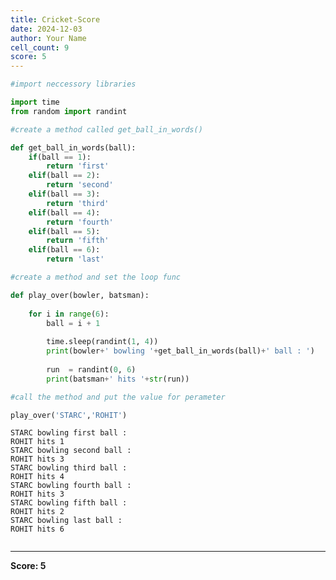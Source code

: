 ```yaml
---
title: Cricket-Score
date: 2024-12-03
author: Your Name
cell_count: 9
score: 5
---
```


```python
#import neccessory libraries
```


```python
import time
from random import randint
```


```python
#create a method called get_ball_in_words()
```


```python
def get_ball_in_words(ball):
    if(ball == 1):
        return 'first'
    elif(ball == 2):
        return 'second'
    elif(ball == 3):
        return 'third'
    elif(ball == 4):
        return 'fourth'
    elif(ball == 5):
        return 'fifth'
    elif(ball == 6):
        return 'last' 
```


```python
#create a method and set the loop func
```


```python
def play_over(bowler, batsman):
    
    for i in range(6):       
        ball = i + 1
             
        time.sleep(randint(1, 4))
        print(bowler+' bowling '+get_ball_in_words(ball)+' ball : ')
        
        run  = randint(0, 6)
        print(batsman+' hits '+str(run))
```


```python
#call the method and put the value for perameter
```


```python
play_over('STARC','ROHIT')
```

    STARC bowling first ball : 
    ROHIT hits 1
    STARC bowling second ball : 
    ROHIT hits 3
    STARC bowling third ball : 
    ROHIT hits 4
    STARC bowling fourth ball : 
    ROHIT hits 3
    STARC bowling fifth ball : 
    ROHIT hits 2
    STARC bowling last ball : 
    ROHIT hits 6



```python

```


---
**Score: 5**
